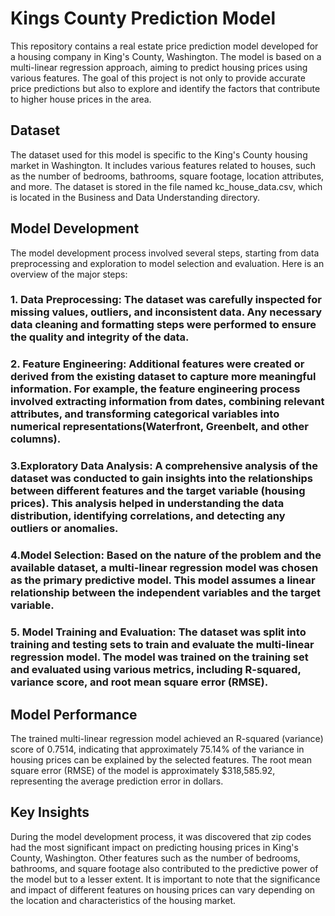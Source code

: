 # Kings County Prediction Model 

This repository contains a real estate price prediction model developed for a housing company in King's County, Washington. The model is based on a multi-linear regression approach, aiming to predict housing prices using various features. The goal of this project is not only to provide accurate price predictions but also to explore and identify the factors that contribute to higher house prices in the area.

## Dataset
The dataset used for this model is specific to the King's County housing market in Washington. It includes various features related to houses, such as the number of bedrooms, bathrooms, square footage, location attributes, and more. The dataset is stored in the file named kc_house_data.csv, which is located in the Business and Data Understanding directory.

## Model Development
The model development process involved several steps, starting from data preprocessing and exploration to model selection and evaluation. Here is an overview of the major steps:

### 1. Data Preprocessing: The dataset was carefully inspected for missing values, outliers, and inconsistent data. Any necessary data cleaning and formatting steps were performed to ensure the quality and integrity of the data.

### 2. Feature Engineering: Additional features were created or derived from the existing dataset to capture more meaningful information. For example, the feature engineering process involved extracting information from dates, combining relevant attributes, and transforming categorical variables into numerical representations(Waterfront, Greenbelt, and other columns).

### 3.Exploratory Data Analysis: A comprehensive analysis of the dataset was conducted to gain insights into the relationships between different features and the target variable (housing prices). This analysis helped in understanding the data distribution, identifying correlations, and detecting any outliers or anomalies.

### 4.Model Selection: Based on the nature of the problem and the available dataset, a multi-linear regression model was chosen as the primary predictive model. This model assumes a linear relationship between the independent variables and the target variable.

### 5. Model Training and Evaluation: The dataset was split into training and testing sets to train and evaluate the multi-linear regression model. The model was trained on the training set and evaluated using various metrics, including R-squared, variance score, and root mean square error (RMSE).

## Model Performance
The trained multi-linear regression model achieved an R-squared (variance) score of 0.7514, indicating that approximately 75.14% of the variance in housing prices can be explained by the selected features. The root mean square error (RMSE) of the model is approximately $318,585.92, representing the average prediction error in dollars.


## Key Insights
During the model development process, it was discovered that zip codes had the most significant impact on predicting housing prices in King's County, Washington. Other features such as the number of bedrooms, bathrooms, and square footage also contributed to the predictive power of the model but to a lesser extent. It is important to note that the significance and impact of different features on housing prices can vary depending on the location and characteristics of the housing market.

